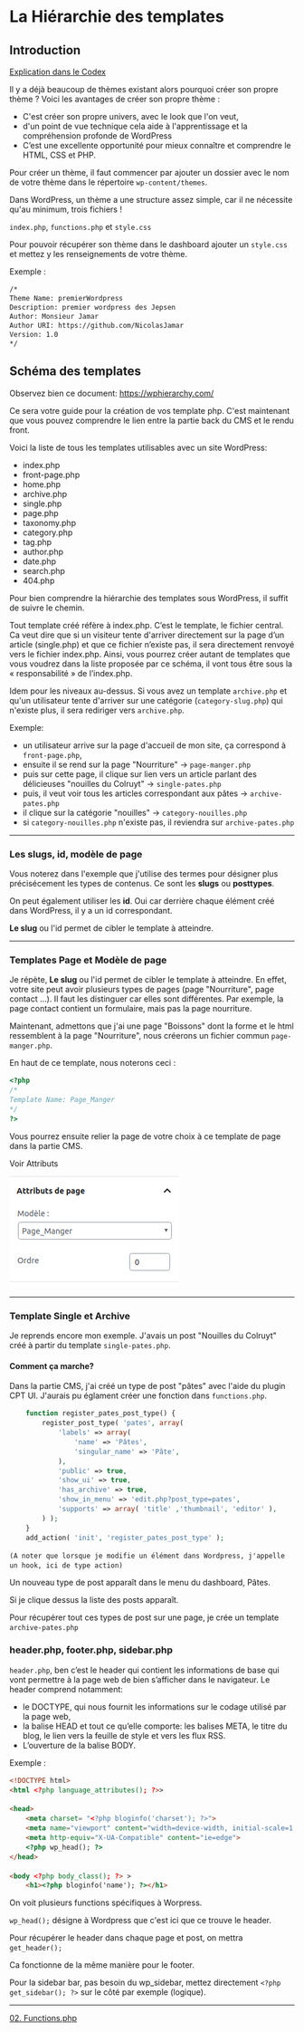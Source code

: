 # La Hiérarchie des templates

## Introduction

[Explication dans le Codex](https://codex.wordpress.org/Theme_Development)

Il y a déjà beaucoup de thèmes existant alors pourquoi créer son propre thème ? Voici les avantages de créer son propre thème :

- C'est créer son propre univers, avec le look que l'on veut,
- d'un point de vue technique cela aide à l'apprentissage et la compréhension profonde de WordPress
- C’est une excellente opportunité pour mieux connaître et comprendre le HTML, CSS et PHP.

Pour créer un thème, il faut commencer par ajouter un dossier avec le nom de votre thème dans le répertoire `wp-content/themes`.

Dans WordPress, un thème a une structure assez simple, car il ne nécessite qu'au minimum, trois fichiers !

`index.php`, `functions.php` et `style.css`

Pour pouvoir récupérer son thème dans le dashboard ajouter un `style.css` et mettez y les renseignements de votre thème. 

Exemple :

```
/*
Theme Name: premierWordpress
Description: premier wordpress des Jepsen
Author: Monsieur Jamar
Author URI: https://github.com/NicolasJamar
Version: 1.0
*/
```

## Schéma des templates

Observez bien ce document: https://wphierarchy.com/

Ce sera votre guide pour la création de vos template php. C'est maintenant que vous pouvez comprendre le lien entre la partie back du CMS et le rendu front.

Voici la liste de tous les templates utilisables avec un site WordPress:
- index.php
- front-page.php
- home.php
- archive.php
- single.php
- page.php
- taxonomy.php
- category.php
- tag.php
- author.php
- date.php
- search.php
- 404.php


Pour bien comprendre la hiérarchie des templates sous WordPress, il suffit de suivre le chemin. 

Tout template créé réfère à index.php. C’est le template, le fichier central. Ca veut dire que si un visiteur tente d'arriver directement sur la page d’un article (single.php) et que ce fichier n’existe pas, il sera directement renvoyé vers le fichier index.php. Ainsi, vous pourrez créer autant de templates que vous voudrez dans la liste proposée par ce schéma, il vont tous être sous la « responsabilité » de l’index.php.

Idem pour les niveaux au-dessus. Si vous avez un template `archive.php` et qu'un utilisateur tente d'arriver sur une catégorie (`category-slug.php`) qui n'existe plus, il sera rediriger vers `archive.php`. 

Exemple: 
- un utilisateur arrive sur la page d'accueil de mon site, ça correspond à `front-page.php`, 
- ensuite il se rend sur la page "Nourriture" -> `page-manger.php`
- puis sur cette page, il clique sur lien vers un article parlant des délicieuses "nouilles du Colruyt" -> `single-pates.php`
- puis, il veut voir tous les articles correspondant aux pâtes -> `archive-pates.php` 
- il clique sur la catégorie "nouilles" -> `category-nouilles.php`
- si `category-nouilles.php` n'existe pas, il reviendra sur `archive-pates.php`

___

### Les slugs, id, modèle de page

Vous noterez dans l'exemple que j'utilise des termes pour désigner plus précisécement les types de contenus. 
Ce sont les **slugs** ou **posttypes**. 

On peut également utiliser les **id**. Oui car derrière chaque élément créé dans WordPress, il y a un id correspondant.

**Le slug** ou l'id permet de cibler le template à atteindre. 

___

### Templates Page et Modèle de page

Je répète, **Le slug** ou l'id permet de cibler le template à atteindre. En effet, votre site peut avoir plusieurs types de pages (page "Nourriture", page contact ...). Il faut les distinguer car elles sont différentes. Par exemple, la page contact contient un formulaire, mais pas la page nourriture. 

Maintenant, admettons que j'ai une page "Boissons" dont la forme et le html ressemblent à la page "Nourriture", nous créerons un fichier commun `page-manger.php`. 

En haut de ce template, nous noterons ceci :
```PHP
<?php
/*
Template Name: Page_Manger
*/
?>

```

Vous pourrez ensuite relier la page de votre choix à ce template de page dans la partie CMS.

Voir Attributs 

![attributsmanger](./images/attributsmanger.png)

___

### Template Single et Archive

Je reprends encore mon exemple. J'avais un post "Nouilles du Colruyt" créé à partir du template `single-pates.php`. 

#### Comment ça marche? 

Dans la partie CMS, j'ai créé un type de post "pâtes" avec l'aide du plugin CPT UI. 
J'aurais pu églament créer une fonction dans `functions.php`. 

```PHP
	function register_pates_post_type() {
	    register_post_type( 'pates', array(
	        'labels' => array(
	            'name' => 'Pâtes',
	            'singular_name' => 'Pâte',
	        ),
	        'public' => true,
	        'show_ui' => true,
	        'has_archive' => true,
	        'show_in_menu' => 'edit.php?post_type=pates',
	        'supports' => array( 'title' ,'thumbnail', 'editor' ),
	    ) );
	}
	add_action( 'init', 'register_pates_post_type' );
```

`(A noter que lorsque je modifie un élément dans Wordpress, j'appelle un hook, ici de type action)`

Un nouveau type de post apparaît dans le menu du dashboard, Pâtes. 

Si je clique dessus la liste des posts apparaît. 

Pour récupérer tout ces types de post sur une page, je crée un template `archive-pates.php`

### header.php, footer.php, sidebar.php

`header.php`, ben c’est le header qui contient les informations de base qui vont permettre à la page web de bien s’afficher dans le navigateur. Le header comprend notamment:

- le DOCTYPE, qui nous fournit les informations sur le codage utilisé par la page web,
- la balise HEAD et tout ce qu’elle comporte: les balises META, le titre du blog, le lien vers la feuille de style et vers les flux RSS.
- L’ouverture de la balise BODY.

Exemple :

```html
<!DOCTYPE html>
<html <?php language_attributes(); ?>>

<head>
    <meta charset= "<?php bloginfo('charset'); ?>">
    <meta name="viewport" content="width=device-width, initial-scale=1.0">
    <meta http-equiv="X-UA-Compatible" content="ie=edge">
    <?php wp_head(); ?>
</head>

<body <?php body_class(); ?> >
    <h1><?php bloginfo('name'); ?></h1> 

```

On voit plusieurs functions spécifiques à Worpress. 

`wp_head();` désigne à Wordpress que c'est ici que ce trouve le header. 

Pour récupérer le header dans chaque page et post, on mettra `get_header();`

Ca fonctionne de la même manière pour le footer.

Pour la sidebar bar, pas besoin du wp_sidebar, mettez directement `<?php get_sidebar(); ?>` sur le côté par exemple (logique). 


-----

[02. Functions.php](02.Functions.md)
